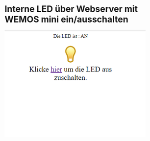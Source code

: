 # Interne LED über Webserver mit WEMOS mini ein/ausschalten

![image](https://github.com/frankyhub/png/blob/master/wemosled.png)
